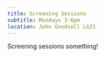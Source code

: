 ```yaml
---
title: Screening Sessions
subtitle: Mondays 3-6pm
location: John Goodsell LG21
---
```


Screening sessions something!
